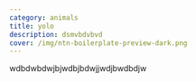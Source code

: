 ```yaml
---
category: animals
title: yolo
description: dsmvbdvbvd
cover: /img/ntn-boilerplate-preview-dark.png
---
```

wdbdwbdwjbjwdbjbdwjjwdjbwdbdjw